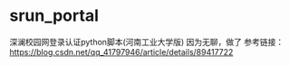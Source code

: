 # srun_portal
深澜校园网登录认证python脚本(河南工业大学版)
因为无聊，做了
参考链接：https://blog.csdn.net/qq_41797946/article/details/89417722
